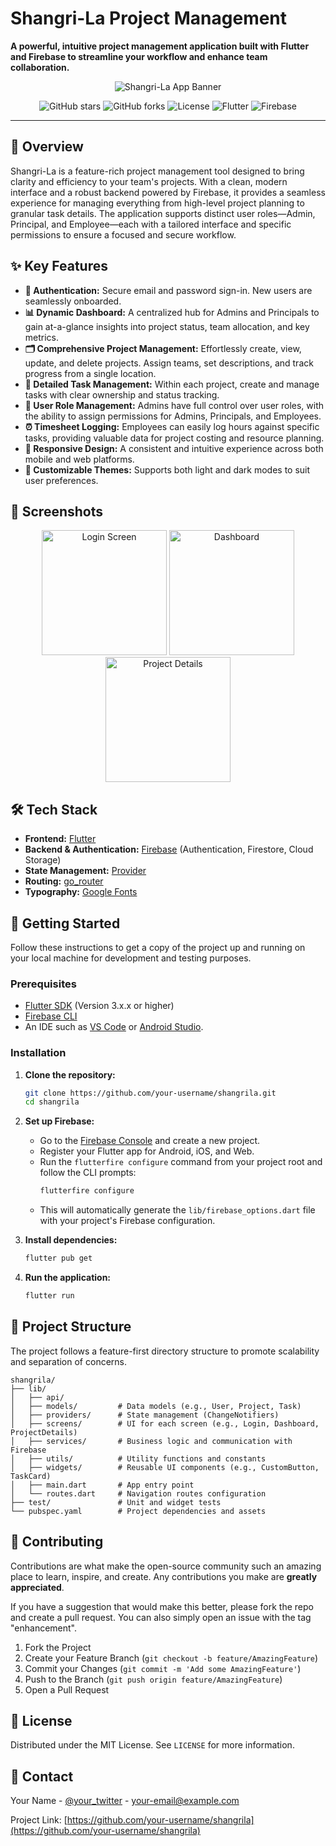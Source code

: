 
# Shangri-La Project Management

**A powerful, intuitive project management application built with Flutter and Firebase to streamline your workflow and enhance team collaboration.**

<p align="center">
  <img src="https://placehold.co/800x400?text=Shangri-La+App" alt="Shangri-La App Banner">
</p>

<p align="center">
  <img alt="GitHub stars" src="https://img.shields.io/github/stars/your-username/shangrila?style=for-the-badge">
  <img alt="GitHub forks" src="https://img.shields.io/github/forks/your-username/shangrila?style=for-the-badge">
  <img alt="License" src="https://img.shields.io/github/license/your-username/shangrila?style=for-the-badge">
  <img alt="Flutter" src="https://img.shields.io/badge/Flutter-02569B?style=for-the-badge&logo=flutter&logoColor=white">
  <img alt="Firebase" src="https://img.shields.io/badge/Firebase-FFCA28?style=for-the-badge&logo=firebase&logoColor=black">
</p>

---

## 🌟 Overview

Shangri-La is a feature-rich project management tool designed to bring clarity and efficiency to your team's projects. With a clean, modern interface and a robust backend powered by Firebase, it provides a seamless experience for managing everything from high-level project planning to granular task details. The application supports distinct user roles—Admin, Principal, and Employee—each with a tailored interface and specific permissions to ensure a focused and secure workflow.

## ✨ Key Features

*   **🔐 Authentication:** Secure email and password sign-in. New users are seamlessly onboarded.
*   **📊 Dynamic Dashboard:** A centralized hub for Admins and Principals to gain at-a-glance insights into project status, team allocation, and key metrics.
*   **🗂️ Comprehensive Project Management:** Effortlessly create, view, update, and delete projects. Assign teams, set descriptions, and track progress from a single location.
*   **📝 Detailed Task Management:** Within each project, create and manage tasks with clear ownership and status tracking.
*   **👥 User Role Management:** Admins have full control over user roles, with the ability to assign permissions for Admins, Principals, and Employees.
*   **⏰ Timesheet Logging:** Employees can easily log hours against specific tasks, providing valuable data for project costing and resource planning.
*   **📱 Responsive Design:** A consistent and intuitive experience across both mobile and web platforms.
*   **🎨 Customizable Themes:** Supports both light and dark modes to suit user preferences.

## 📸 Screenshots

<p align="center">
  <img src="https://placehold.co/300x600?text=Login+Screen" alt="Login Screen" width="200"/>
  <img src="https://placehold.co/300x600?text=Dashboard" alt="Dashboard" width="200"/>
  <img src="https://placehold.co/300x600?text=Project+Details" alt="Project Details" width="200"/>
</p>

## 🛠️ Tech Stack

*   **Frontend:** [Flutter](https://flutter.dev/)
*   **Backend & Authentication:** [Firebase](https://firebase.google.com/) (Authentication, Firestore, Cloud Storage)
*   **State Management:** [Provider](https://pub.dev/packages/provider)
*   **Routing:** [go_router](https://pub.dev/packages/go_router)
*   **Typography:** [Google Fonts](https://pub.dev/packages/google_fonts)

## 🚀 Getting Started

Follow these instructions to get a copy of the project up and running on your local machine for development and testing purposes.

### **Prerequisites**

*   [Flutter SDK](https://flutter.dev/docs/get-started/install) (Version 3.x.x or higher)
*   [Firebase CLI](https://firebase.google.com/docs/cli)
*   An IDE such as [VS Code](https://code.visualstudio.com/) or [Android Studio](https://developer.android.com/studio).

### **Installation**

1.  **Clone the repository:**
    ```sh
    git clone https://github.com/your-username/shangrila.git
    cd shangrila
    ```

2.  **Set up Firebase:**
    *   Go to the [Firebase Console](https://console.firebase.google.com/) and create a new project.
    *   Register your Flutter app for Android, iOS, and Web.
    *   Run the `flutterfire configure` command from your project root and follow the CLI prompts:
        ```sh
        flutterfire configure
        ```
    *   This will automatically generate the `lib/firebase_options.dart` file with your project's Firebase configuration.

3.  **Install dependencies:**
    ```sh
    flutter pub get
    ```

4.  **Run the application:**
    ```sh
    flutter run
    ```

## 📂 Project Structure

The project follows a feature-first directory structure to promote scalability and separation of concerns.

```
shangrila/
├── lib/
│   ├── api/
│   ├── models/         # Data models (e.g., User, Project, Task)
│   ├── providers/      # State management (ChangeNotifiers)
│   ├── screens/        # UI for each screen (e.g., Login, Dashboard, ProjectDetails)
│   ├── services/       # Business logic and communication with Firebase
│   ├── utils/          # Utility functions and constants
│   ├── widgets/        # Reusable UI components (e.g., CustomButton, TaskCard)
│   ├── main.dart       # App entry point
│   └── routes.dart     # Navigation routes configuration
├── test/               # Unit and widget tests
└── pubspec.yaml        # Project dependencies and assets
```

## 🤝 Contributing

Contributions are what make the open-source community such an amazing place to learn, inspire, and create. Any contributions you make are **greatly appreciated**.

If you have a suggestion that would make this better, please fork the repo and create a pull request. You can also simply open an issue with the tag "enhancement".

1.  Fork the Project
2.  Create your Feature Branch (`git checkout -b feature/AmazingFeature`)
3.  Commit your Changes (`git commit -m 'Add some AmazingFeature'`)
4.  Push to the Branch (`git push origin feature/AmazingFeature`)
5.  Open a Pull Request

## 📜 License

Distributed under the MIT License. See `LICENSE` for more information.

## 📧 Contact

Your Name - [@your_twitter](https://twitter.com/your_twitter) - your-email@example.com

Project Link: [https://github.com/your-username/shangrila](https://github.com/your-username/shangrila)

